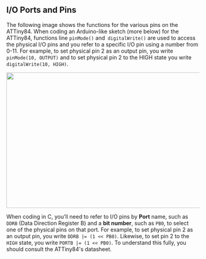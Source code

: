 ## I/O Ports and Pins

The following image shows the functions for the various pins on the ATTiny84.  When coding an Arduino-like sketch (more below) for the ATTiny84, functions line `pinMode()` and` digitalWrite()` are used to access the physical I/O pins and you refer to a specific I/O pin using a number from 0-11.  For example, to set physical pin 2 as an output pin, you write `pinMode(10, OUTPUT)` and to set physical pin 2 to the HIGH state you write `digitalWrite(10, HIGH)`.

<p align="center"><img src="images/tiny84pins.jpg" width="889" height="354"></p>

When coding in C, you'll need to refer to I/O pins by **Port** name, such as `DDRB` (Data Direction Register B) and a **bit number**, such as `PB0`, to select one of the physical pins on that port.  For example, to set physical pin 2 as an output pin, you write `DDRB |= (1 << PB0)`.  Likewise, to set pin 2 to the `HIGH` state, you write `PORTB |= (1 << PB0)`.  To understand this fully, you should consult the ATTiny84's datasheet.

